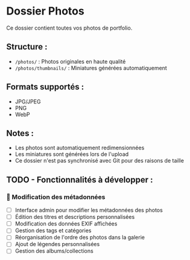 # Dossier Photos

Ce dossier contient toutes vos photos de portfolio.

## Structure :

- `/photos/` : Photos originales en haute qualité
- `/photos/thumbnails/` : Miniatures générées automatiquement

## Formats supportés :

- JPG/JPEG
- PNG
- WebP

## Notes :

- Les photos sont automatiquement redimensionnées
- Les miniatures sont générées lors de l'upload
- Ce dossier n'est pas synchronisé avec Git pour des raisons de taille

## TODO - Fonctionnalités à développer :

### 📝 Modification des métadonnées
- [ ] Interface admin pour modifier les métadonnées des photos
- [ ] Édition des titres et descriptions personnalisées
- [ ] Modification des données EXIF affichées
- [ ] Gestion des tags et catégories
- [ ] Réorganisation de l'ordre des photos dans la galerie
- [ ] Ajout de légendes personnalisées
- [ ] Gestion des albums/collections
